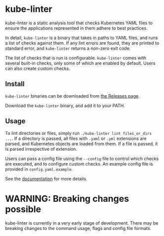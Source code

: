 # kube-linter

kube-linter is a static analysis tool that checks Kubernetes YAML files to ensure the applications represented in them
adhere to best practices.

In detail, `kube-linter` is a binary that takes in paths to YAML files, and runs a list of checks
against them. If any lint errors are found, they are printed to standard error, and `kube-linter` returns a non-zero 
exit code.

The list of checks that is run is configurable. `kube-linter` comes with several built-in checks, only some of which
are enabled by default. Users can also create custom checks.

## Install

`kube-linter` binaries can be downloaded from [the Releases page](https://github.com/stackrox/kube-linter/releases).

Download the `kube-linter` binary, and add it to your PATH.

## Usage

To lint directories or files, simply run `./kube-linter lint files_or_dirs ...`. If a directory is passed, all files
with `.yaml` or `.yml` extensions are parsed, and Kubernetes objects are loaded from them. If a file is passed,
it is parsed irrespective of extension.

Users can pass a config file using the `--config` file to control which checks are executed, and to configure custom checks.
An example config file is provided in `config.yaml.example`.

See the [documentation](./docs) for more details.

# WARNING: Breaking changes possible

kube-linter is currently in a very early stage of development. There may be breaking changes to the command usage, flags
and config file formats.